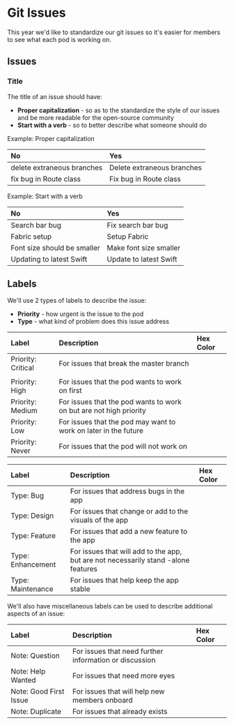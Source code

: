 # Git Issues

This year we'd like to standardize our git issues so it's easier for members to see what each pod is working on.

## Issues

### Title

The title of an issue should have:

* **Proper capitalization** - so as to the standardize the style of our issues and be more readable for the open-source community
* **Start with a verb** - so to better describe what someone should do

Example: Proper capitalization

| No | Yes |
| :--- | :--- |
| delete extraneous branches | Delete extraneous branches |
| fix bug in Route class | Fix bug in Route class |

Example: Start with a verb

| No | Yes |
| :--- | :--- |
| Search bar bug | Fix search bar bug |
| Fabric setup | Setup Fabric |
| Font size should be smaller | Make font size smaller |
| Updating to latest Swift | Update to latest Swift |

## Labels

We'll use 2 types of labels to describe the issue:

* **Priority** - how urgent is the issue to the pod
* **Type** - what kind of problem does this issue address

| Label | Description | Hex Color |
| :--- | :--- | :--- |
| Priority: Critical | For issues that break the master branch |  |
|  |  |  |
| Priority: High | For issues that the pod wants to work on first  |  |
| Priority: Medium | For issues that the pod wants to work on but are not high priority |  |
| Priority: Low | For issues that the pod may want to work on later in the future |  |
| Priority: Never | For issues that the pod will not work on  |  |

| Label | Description | Hex Color |
| :--- | :--- | :--- |
| Type: Bug | For issues that address bugs in the app |  |
| Type: Design | For issues that change or add to the visuals of the app |  |
| Type: Feature | For issues that add a new feature to the app |  |
| Type: Enhancement | For issues that will add to the app, but are not necessarily stand -alone features |  |
| Type: Maintenance | For issues that help keep the app stable |  |

We'll also have miscellaneous labels can be used to describe additional aspects of an issue:

| Label | Description | Hex Color |
| :--- | :--- | :--- |
| Note: Question | For issues that need further information or discussion |  |
| Note: Help Wanted | For issues that need more eyes |  |
| Note: Good First Issue | For issues that will help new members onboard |  |
| Note: Duplicate | For issues that already exists |  |

